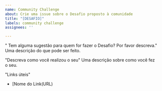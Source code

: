 ```yaml
---
name: Community Challenge
about: Crie uma issue sobre o Desafio proposto à comunidade
title: "[DESAFIO]"
labels: community challenge
assignees: ''

---
```


" Tem alguma sugestão para quem for fazer o Desafio? Por favor descreva."
Uma descrição do que pode ser feito.

"Descreva como você realizou o seu"
Uma descrição sobre como você fez o seu.

"Links úteis"
- [Nome do Link(URL)

